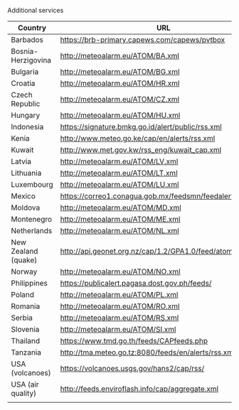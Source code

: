 Additional services

| Country | URL | Languages |
|---|---|---|
|Barbados|https://brb-primary.capews.com/capews/pvtbox|en|
|Bosnia-Herzigovina|http://meteoalarm.eu/ATOM/BA.xml|bs|
|Bulgaria|http://meteoalarm.eu/ATOM/BG.xml|bg|
|Croatia|http://meteoalarm.eu/ATOM/HR.xml|en,hr|
|Czech Republic |http://meteoalarm.eu/ATOM/CZ.xml|cs,en|
|Hungary|http://meteoalarm.eu/ATOM/HU.xml|en,hu|
|Indonesia|https://signature.bmkg.go.id/alert/public/rss.xml|id|
|Kenia|http://www.meteo.go.ke/cap/en/alerts/rss.xml|en|
|Kuwait|http://www.met.gov.kw/rss_eng/kuwait_cap.xml|en|
|Latvia|http://meteoalarm.eu/ATOM/LV.xml|en,lv|
|Lithuania|http://meteoalarm.eu/ATOM/LT.xml|en,lt|
|Luxembourg|http://meteoalarm.eu/ATOM/LU.xml|de,en,fr|
|Mexico|https://correo1.conagua.gob.mx/feedsmn/feedalert.aspx|es|
|Moldova|http://meteoalarm.eu/ATOM/MD.xml|en,ro|
|Montenegro|http://meteoalarm.eu/ATOM/ME.xml|en,sr|
|Netherlands|http://meteoalarm.eu/ATOM/NL.xml|en,nl|
|New Zealand (quake)|http://api.geonet.org.nz/cap/1.2/GPA1.0/feed/atom1.0/quake|en|
|Norway|http://meteoalarm.eu/ATOM/NO.xml|en,no|
|Philippines|https://publicalert.pagasa.dost.gov.ph/feeds/|en|
|Poland|http://meteoalarm.eu/ATOM/PL.xml|en,pl|
|Romania|http://meteoalarm.eu/ATOM/RO.xml|ro|
|Serbia|http://meteoalarm.eu/ATOM/RS.xml|en,sr|
|Slovenia|http://meteoalarm.eu/ATOM/SI.xml|en,sl|
|Thailand|https://www.tmd.go.th/feeds/CAPfeeds.php|th|
|Tanzania|http://tma.meteo.go.tz:8080/feeds/en/alerts/rss.xml|en|
|USA (volcanoes)|https://volcanoes.usgs.gov/hans2/cap/rss/|en|
|USA (air quality)|http://feeds.enviroflash.info/cap/aggregate.xml|en|
|   |   |   |

